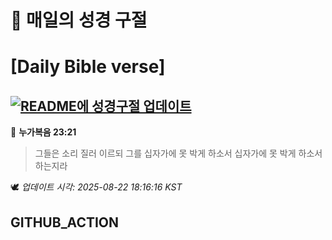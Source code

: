 # 🙏 매일의 성경 구절
# [Daily Bible verse]
## [![README에 성경구절 업데이트](https://github.com/DONGSUKA/first_test/actions/workflows/update-readme-bible.yml/badge.svg)](https://github.com/DONGSUKA/first_test/actions/workflows/update-readme-bible.yml)
<!-- START_BIBLE_VERSE -->
📖 **누가복음 23:21**
> 그들은 소리 질러 이르되 그를 십자가에 못 박게 하소서 십자가에 못 박게 하소서 하는지라

🕊️ _업데이트 시각: 2025-08-22 18:16:16 KST_
  <!-- END_BIBLE_VERSE -->
## GITHUB_ACTION
